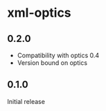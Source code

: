 # xml-optics

## 0.2.0

* Compatibility with optics 0.4
* Version bound on optics

## 0.1.0

Initial release
